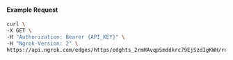 <!-- Code generated for API Clients. DO NOT EDIT. -->
#### Example Request
```bash
curl \
-X GET \
-H "Authorization: Bearer {API_KEY}" \
-H "Ngrok-Version: 2" \
https://api.ngrok.com/edges/https/edghts_2rmHAvqpSmddkrc79EjSzdIgKWH/routes/edghtsrt_2rmHAqG20c9lXtZQsVShzQRgy38/request_headers
